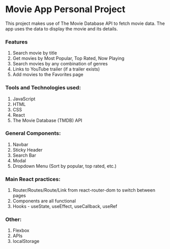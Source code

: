 # Movie App Personal Project 
  This project makes use of The Movie Database API to fetch movie data. The app uses the data to display the movie and its details.
   
### Features
1) Search movie by title
2) Get movies by Most Popular, Top Rated, Now Playing
3) Search movies by any combination of genres
4) Links to YouTube trailer (if a trailer exists)
5) Add movies to the Favorites page

### Tools and Technologies used:
1) JavaScript
2) HTML
3) CSS
4) React
5) The Movie Database (TMDB) API

### General Components:
1) Navbar
2) Sticky Header
3) Search Bar
4) Modal 
5) Dropdown Menu (Sort by popular, top rated, etc.)

### Main React practices:
1) Router/Routes/Route/Link from react-router-dom to switch between pages
2) Components are all functional 
3) Hooks - useState, useEffect, useCallback, useRef

### Other:
1) Flexbox
2) APIs
3) localStorage
